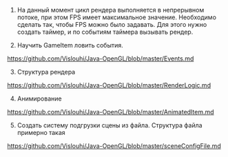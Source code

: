 1. На данный момент цикл рендера выполняется в непрерывном потоке, при этом FPS имеет максимальное значение. Необходимо сделать
так, чтобы FPS можно было задавать. Для этого нужно создать таймер, и по событиям таймера вызывать рендер.

2. Научить GameItem ловить события. 

https://github.com/Vislouhi/Java-OpenGL/blob/master/Events.md

         


3. Структура рендера

 https://github.com/Vislouhi/Java-OpenGL/blob/master/RenderLogic.md

4. Анимирование

 https://github.com/Vislouhi/Java-OpenGL/blob/master/AnimatedItem.md


5. Создать систему подгрузки сцены из файла. Структура файла примерно такая

 https://github.com/Vislouhi/Java-OpenGL/blob/master/sceneConfigFile.md
 
 
